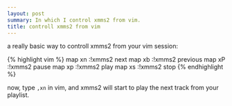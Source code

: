 ```yaml
---
layout: post
summary: In which I control xmms2 from vim.
title: controll xmms2 from vim
---
```


a really basic way to controll xmms2 from your vim session:

{% highlight vim %}
map <leader>xn <Esc>:!xmms2 next<CR><CR>
map <leader>xb <Esc>:!xmms2 previous<CR><CR>
map <leader>xP <Esc>:!xmms2 pause<CR><CR>
map <leader>xp <Esc>:!xmms2 play<CR><CR>
map <leader>xs <Esc>:!xmms2 stop<CR><CR>
{% endhighlight %}

now, type `,xn` in vim, and xmms2 will start to play the next track from your playlist.


